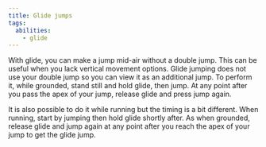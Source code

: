 ```yaml
---
title: Glide jumps
tags:
  abilities:
    - glide
---
```


With glide, you can make a jump mid-air without a double jump. This can be useful when you lack vertical movement options. Glide jumping does not use your double jump so you can view it as an additional jump.
To perform it, while grounded, stand still and hold glide, then jump. At any point after you pass the apex of your jump, release glide and press jump again.

It is also possible to do it while running but the timing is a bit different. When running, start by jumping then hold glide shortly after. As when grounded, release glide and jump again at any point after you reach the apex of your jump to get the glide jump.

<youtube-video id="VfsbyqlBgi8"></youtube-video>
